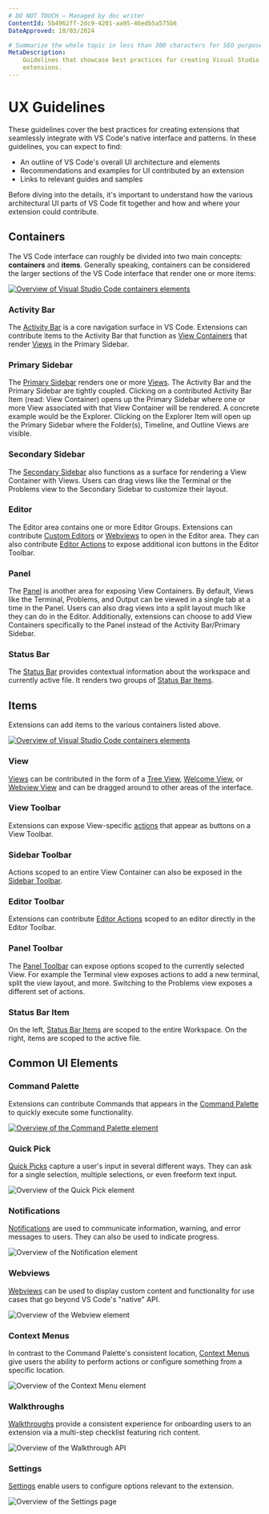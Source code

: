 ```yaml
---
# DO NOT TOUCH — Managed by doc writer
ContentId: 5b4962ff-2dc9-4201-aa95-46edb5a575b6
DateApproved: 10/03/2024

# Summarize the whole topic in less than 300 characters for SEO purpose
MetaDescription:
    Guidelines that showcase best practices for creating Visual Studio Code
    extensions.
---
```


# UX Guidelines

These guidelines cover the best practices for creating extensions that
seamlessly integrate with VS Code's native interface and patterns. In these
guidelines, you can expect to find:

-   An outline of VS Code's overall UI architecture and elements
-   Recommendations and examples for UI contributed by an extension
-   Links to relevant guides and samples

Before diving into the details, it's important to understand how the various
architectural UI parts of VS Code fit together and how and where your extension
could contribute.

## Containers

The VS Code interface can roughly be divided into two main concepts:
**containers** and **items**. Generally speaking, containers can be considered
the larger sections of the VS Code interface that render one or more items:

[![Overview of Visual Studio Code containers elements](images/examples/architecture-containers.png)](/assets/api/ux-guidelines/examples/architecture-containers.png)

### Activity Bar

The [Activity Bar](/api/ux-guidelines/activity-bar) is a core navigation surface
in VS Code. Extensions can contribute items to the Activity Bar that function as
[View Containers](/api/references/contribution-points#contributes.viewsContainers)
that render [Views](/api/ux-guidelines/views) in the Primary Sidebar.

### Primary Sidebar

The [Primary Sidebar](/api/ux-guidelines/sidebars#primary-sidebar) renders one
or more [Views](/api/ux-guidelines/views). The Activity Bar and the Primary
Sidebar are tightly coupled. Clicking on a contributed Activity Bar Item (read:
View Container) opens up the Primary Sidebar where one or more View associated
with that View Container will be rendered. A concrete example would be the
Explorer. Clicking on the Explorer Item will open up the Primary Sidebar where
the Folder(s), Timeline, and Outline Views are visible.

### Secondary Sidebar

The [Secondary Sidebar](/api/ux-guidelines/sidebars#secondary-sidebar) also
functions as a surface for rendering a View Container with Views. Users can drag
views like the Terminal or the Problems view to the Secondary Sidebar to
customize their layout.

### Editor

The Editor area contains one or more Editor Groups. Extensions can contribute
[Custom Editors](/api/references/contribution-points#contributes.customEditors)
or [Webviews](/api/extension-guides/webview) to open in the Editor area. They
can also contribute [Editor Actions](/api/ux-guidelines/editor-actions) to
expose additional icon buttons in the Editor Toolbar.

### Panel

The [Panel](/api/ux-guidelines/panel) is another area for exposing View
Containers. By default, Views like the Terminal, Problems, and Output can be
viewed in a single tab at a time in the Panel. Users can also drag views into a
split layout much like they can do in the Editor. Additionally, extensions can
choose to add View Containers specifically to the Panel instead of the Activity
Bar/Primary Sidebar.

### Status Bar

The [Status Bar](/api/ux-guidelines/status-bar) provides contextual information
about the workspace and currently active file. It renders two groups of
[Status Bar Items](/api/ux-guidelines/status-bar#status-bar-items).

## Items

Extensions can add items to the various containers listed above.

[![Overview of Visual Studio Code containers elements](images/examples/architecture-sections.png)](/assets/api/ux-guidelines/examples/architecture-sections.png)

### View

[Views](/api/ux-guidelines/views) can be contributed in the form of a
[Tree View](/api/ux-guidelines/views#tree-views),
[Welcome View](/api/ux-guidelines/views#welcome-views), or
[Webview View](/api/ux-guidelines/webviews#webview-views) and can be dragged
around to other areas of the interface.

### View Toolbar

Extensions can expose View-specific
[actions](/api/ux-guidelines/views#view-actions) that appear as buttons on a
View Toolbar.

### Sidebar Toolbar

Actions scoped to an entire View Container can also be exposed in the
[Sidebar Toolbar](/api/ux-guidelines/sidebars#sidebar-toolbars).

### Editor Toolbar

Extensions can contribute [Editor Actions](/api/ux-guidelines/editor-actions)
scoped to an editor directly in the Editor Toolbar.

### Panel Toolbar

The [Panel Toolbar](/api/ux-guidelines/panel#panel-toolbar) can expose options
scoped to the currently selected View. For example the Terminal view exposes
actions to add a new terminal, split the view layout, and more. Switching to the
Problems view exposes a different set of actions.

### Status Bar Item

On the left, [Status Bar Items](/api/ux-guidelines/status-bar#status-bar-items)
are scoped to the entire Workspace. On the right, items are scoped to the active
file.

## Common UI Elements

### Command Palette

Extensions can contribute Commands that appears in the
[Command Palette](/api/ux-guidelines/command-palette) to quickly execute some
functionality.

[![Overview of the Command Palette element](images/examples/command-palette.png)](images/examples/command-palette.png)

### Quick Pick

[Quick Picks](/api/ux-guidelines/quick-picks) capture a user's input in several
different ways. They can ask for a single selection, multiple selections, or
even freeform text input.

![Overview of the Quick Pick element](images/examples/quick-pick.png)

### Notifications

[Notifications](/api/ux-guidelines/notifications) are used to communicate
information, warning, and error messages to users. They can also be used to
indicate progress.

![Overview of the Notification element](images/examples/notification.png)

### Webviews

[Webviews](/api/ux-guidelines/webviews) can be used to display custom content
and functionality for use cases that go beyond VS Code's "native" API.

![Overview of the Webview element](images/examples/webview.png)

### Context Menus

In contrast to the Command Palette's consistent location,
[Context Menus](/api/ux-guidelines/context-menus) give users the ability to
perform actions or configure something from a specific location.

![Overview of the Context Menu element](images/examples/context-menu.png)

### Walkthroughs

[Walkthroughs](/api/ux-guidelines/walkthroughs) provide a consistent experience
for onboarding users to an extension via a multi-step checklist featuring rich
content.

![Overview of the Walkthrough API](images/examples/walkthrough.png)

### Settings

[Settings](/api/ux-guidelines/settings) enable users to configure options
relevant to the extension.

![Overview of the Settings page](images/examples/settings.png)
